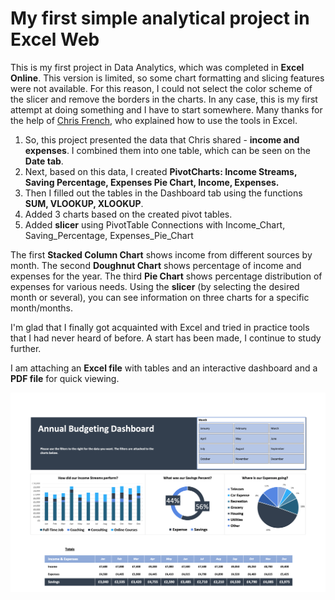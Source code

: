 # My first simple analytical project in Excel Web

This is my first project in Data Analytics, which was completed in <b>Excel Online</b>. This version is limited, so some chart formatting and slicing features were not available. For this reason, I could not select the color scheme of the slicer and remove the borders in the charts. In any case, this is my first attempt at doing something and I have to start somewhere. Many thanks for the help of <a href="https://www.linkedin.com/in/chris-french-data/">Chris French</a>, who explained how to use the tools in Excel.


1. So, this project presented the data that Chris shared - <b>income and expenses</b>. I combined them into one table, which can be seen on the <b>Date tab</b>.
2. Next, based on this data, I created <b>PivotCharts: Income Streams, Saving Percentage, Expenses Pie Chart, Income, Expenses. </b> 
3. Then I filled out the tables in the Dashboard tab using the functions <b>SUM, VLOOKUP, XLOOKUP</b>.
4. Added 3 charts based on the created pivot tables.
5. Added <b>slicer</b> using PivotTable Connections with Income_Chart, Saving_Percentage, Expenses_Pie_Chart

The first <b>Stacked Column Chart</b> shows income from different sources by month. 
The second <b>Doughnut Chart</b> shows percentage of income and expenses for the year.
The third <b>Pie Chart</b> shows percentage distribution of expenses for various needs.
Using the <b>slicer</b> (by selecting the desired month or several), you can see information on three charts for a specific month/months.

I'm glad that I finally got acquainted with Excel and tried in practice tools that I had never heard of before. A start has been made, I continue to study further.

I am attaching an <b>Excel file</b> with tables and an interactive dashboard and a <b>PDF file</b> for quick viewing.


![t](https://github.com/janezima/MyFirst_Project_Excel/blob/5d3269cfe017fcc56a13d6551748856e6b386fd7/Screenshot%202024-04-07%20at%2020.11.28.png)

